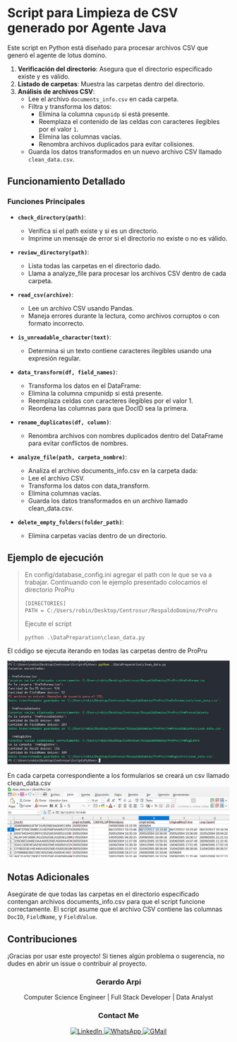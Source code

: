 # Script para Limpieza de CSV generado por Agente Java

Este script en Python está diseñado para procesar archivos CSV que generó el agente  de lotus domino.

1. **Verificación del directorio**: Asegura que el directorio especificado existe y es válido.
2. **Listado de carpetas**: Muestra las carpetas dentro del directorio.
3. **Análisis de archivos CSV**:
   - Lee el archivo `documents_info.csv` en cada carpeta.
   - Filtra y transforma los datos:
     - Elimina la columna `cmpunidp` si está presente.
     - Reemplaza el contenido de las celdas con caracteres ilegibles por el valor `1`.
     - Elimina las columnas vacías.
     - Renombra archivos duplicados para evitar colisiones.
   - Guarda los datos transformados en un nuevo archivo CSV llamado `clean_data.csv`.

## Funcionamiento Detallado

### Funciones Principales

- **`check_directory(path)`**:

  - Verifica si el path existe y si es un directorio.
  - Imprime un mensaje de error si el directorio no existe o no es válido.
- **`review_directory(path)`**:

  - Lista todas las carpetas en el directorio dado.
  - Llama a analyze_file para procesar los archivos CSV dentro de cada carpeta.
- **`read_csv(archive)`**:

  - Lee un archivo CSV usando Pandas.
  - Maneja errores durante la lectura, como archivos corruptos o con formato incorrecto.
- **`is_unreadable_character(text)`**:

  - Determina si un texto contiene caracteres ilegibles usando una expresión regular.
- **`data_transform(df, field_names)`**:

  - Transforma los datos en el DataFrame:
  - Elimina la columna cmpunidp si está presente.
  - Reemplaza celdas con caracteres ilegibles por el valor 1.
  - Reordena las columnas para que DocID sea la primera.
- **`rename_duplicates(df, column)`**:

  - Renombra archivos con nombres duplicados dentro del DataFrame para evitar conflictos de nombres.
- **`analyze_file(path, carpeta_nombre)`**:

  - Analiza el archivo documents_info.csv en la carpeta dada:
  - Lee el archivo CSV.
  - Transforma los datos con data_transform.
  - Elimina columnas vacías.
  - Guarda los datos transformados en un archivo llamado clean_data.csv.
- **`delete_empty_folders(folder_path)`**:

  - Elimina carpetas vacías dentro de un directorio.

## Ejemplo de ejecución

> En config/database_config.ini agregar el path con le que se  va a trabajar. Continuando con le ejemplo presentado colocamos el directorio ProPru
>
> ```
> [DIRECTORIES]
> PATH = C:/Users/robin/Desktop/Centrosur/RespaldoDomino/ProPru
> ```
>
> Ejecute el script
>
> ```
> python .\DataPreparation\clean_data.py
> ```

El código se ejecuta iterando en todas las carpetas dentro de ProPru

![1729711726209](../Resources/images/data_preparation/1729711726209.png)

En cada carpeta correspondiente a los formularios se creará un csv llamado clean_data.csv![1729713994837](../Resources/images/data_preparation/1729713994837.png)

## Notas Adicionales

Asegúrate de que todas las carpetas en el directorio especificado contengan archivos documents_info.csv para que el script funcione correctamente.
El script asume que el archivo CSV contiene las columnas `DocID`, `FieldName`, y `FieldValue`.

## Contribuciones

¡Gracias por usar este proyecto! Si tienes algún problema o sugerencia, no dudes en abrir un issue o contribuir al proyecto.

<div align="center">
  <h3>Gerardo Arpi</h3>
  <p>Computer Science Engineer | Full Stack Developer | Data Analyst</p>
  <h3>Contact Me</h3>
  <a href="https://www.linkedin.com/in/robinson-arpi">
    <img src="https://img.shields.io/badge/linkedin-%230077B5.svg?style=for-the-badge&logo=linkedin&logoColor=white" alt="LinkedIn" />
  </a>
  <a href="https://wa.me/593998320642" target="_blank">
    <img src="https://img.shields.io/badge/WhatsApp-25D366?style=for-the-badge&logo=whatsapp&logoColor=white" alt="WhatsApp" />
  </a>
  <a href="mailto:robinson.arpi@gmail.com">
    <img src="https://img.shields.io/badge/Gmail-D14836?style=for-the-badge&logo=gmail&logoColor=white" alt="GMail" />
  </a>
</div>
